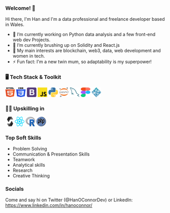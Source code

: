 ### Welcome! 👋

Hi there, I'm Han and I'm a data professional and freelance developer based in Wales󠁧󠁢.󠁧󠁢󠁷󠁬

- 🔭 I’m currently working on Python data analysis and a few front-end web dev Projects.
- 🌱 I’m currently brushing up on Solidity and React.js
- 💬 My main interests are blockchain, web3, data, web development and women in tech.
- ⚡ Fun fact: I'm a new twin mum, so adaptability is my superpower!

### 🖥️ Tech Stack & Toolkit

<img src="https://github.com/patil-prajwal/Tech-Stack-Icons/blob/main/Icons/html-5.svg" width="30" height="30"> <img src="https://github.com/patil-prajwal/Tech-Stack-Icons/blob/main/Icons/css-3.svg" width="30" height="30"> <img src="https://github.com/patil-prajwal/Tech-Stack-Icons/blob/main/Icons/bootstrap.svg" width="30" height="30"> <img src="https://github.com/patil-prajwal/Tech-Stack-Icons/blob/main/Icons/javascript.svg" width="30" height="30"> <img src="https://github.com/patil-prajwal/Tech-Stack-Icons/blob/main/Icons/python.svg" width="30" height="30"> <img src="https://github.com/patil-prajwal/Tech-Stack-Icons/blob/main/Icons/jupyter.svg" width="30" height="30"> <img src="https://github.com/patil-prajwal/Tech-Stack-Icons/blob/main/Icons/mysql.svg" width="30" height="30"> <img src="https://github.com/patil-prajwal/Tech-Stack-Icons/blob/main/Icons/figma.svg" width="30" height="30"> <img src="https://github.com/patil-prajwal/Tech-Stack-Icons/blob/main/Icons/netlify.svg" width="30" height="30">


### 👩‍🎓 Upskilling in
<img src="https://github.com/devicons/devicon/blob/master/icons/solidity/solidity-original.svg" width="30" height="30"><img src="https://github.com/patil-prajwal/Tech-Stack-Icons/blob/main/Icons/react.svg" width="30" height="30"> <img src="https://github.com/patil-prajwal/Tech-Stack-Icons/blob/main/Icons/r.svg" width="30" height="30"> <img src="https://github.com/patil-prajwal/Tech-Stack-Icons/blob/main/Icons/php.svg" width="30" height="30">

### Top Soft Skills

- Problem Solving
- Communication & Presentation Skills
- Teamwork
- Analytical skills
- Research
- Creative Thinking


### Socials

Come and say hi on Twitter (@HanOConnorDev) or LinkedIn: https://www.linkedin.com/in/hanoconnor/


<!--
**hanoconnor/hanoconnor** is a ✨ _special_ ✨ repository because its `README.md` (this file) appears on your GitHub profile.
<img src="" width="30" height="30">
Here are some ideas to get you started:

- 🔭 I’m currently working on ...
- 🌱 I’m currently learning PHP and React.js
- 👯 I’m looking to collaborate on ...
- 🤔 I’m looking for help with ...
- 📫 How to reach me: ...
- 😄 Pronouns: ...
- ⚡ Fun fact: ...
-->
